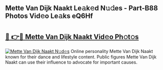 ## Mette Van Dijk Naakt Le𝚊k𝚎d N𝚞𝚍es - Part-B88 Photos Vid𝚎o Le𝚊ks eQ6Hf

# <h2><a href="http://fb3blo.evod.top/?m=Mette+Van+Dijk+Naakt">🔗 👉🔴 Mette Van Dijk Naakt Vid𝚎o Ph𝚘t𝚘s</a></h2>

[![Mette Van Dijk Naakt N𝚞d𝚎s](https://i.imgur.com/8V9OHl7.gif)](http://fb3blo.evod.top/?m=Mette+Van+Dijk+Naakt)
Online personality Mette Van Dijk Naakt known for their dance and lifestyle content. Public figures Mette Van Dijk Naakt can use their influence to advocate for important causes. 
